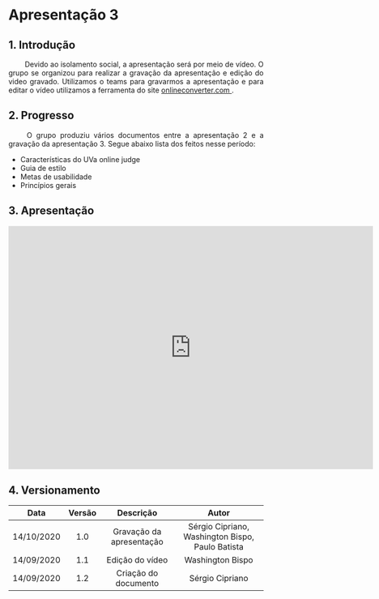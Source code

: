 # Apresentação 3

## 1. Introdução

<p align="justify"> &emsp;&emsp; Devido ao isolamento social, a apresentação será por meio de vídeo. O grupo se organizou para realizar a gravação da apresentação e edição do video gravado. Utilizamos o teams para gravarmos a apresentação e para editar o vídeo utilizamos a ferramenta do site <a href = "https://www.onlineconverter.com/merge-video"> onlineconverter.com </a>.</p>

## 2. Progresso

<p align="justify"> &emsp;&emsp; O grupo produziu vários documentos entre a apresentação 2 e a gravação da apresentação 3. Segue abaixo lista dos feitos nesse período:</p>

* Características do UVa online judge
* Guia de estilo
* Metas de usabilidade
* Princípios gerais

## 3. Apresentação

<iframe width="720" height="480" src="https://youtu.be/4DhwVpUQVNo" frameborder="0" allow="accelerometer; autoplay; clipboard-write; encrypted-media; gyroscope; picture-in-picture" allowfullscreen></iframe>

## 4. Versionamento

|Data|Versão|Descrição|Autor|
|:-:|:-:|:-:|:-:|
|14/10/2020|1.0|Gravação da apresentação|Sérgio Cipriano, Washington Bispo, Paulo Batista|
|14/09/2020|1.1|Edição do vídeo|Washington Bispo|
|14/09/2020|1.2|Criação do documento|Sérgio Cipriano|